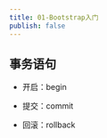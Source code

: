 ```yaml
---
title: 01-Bootstrap入门
publish: false
---
```


<ArticleTopAd></ArticleTopAd>




## 事务语句

- 开启：begin

- 提交：commit

- 回滚：rollback



